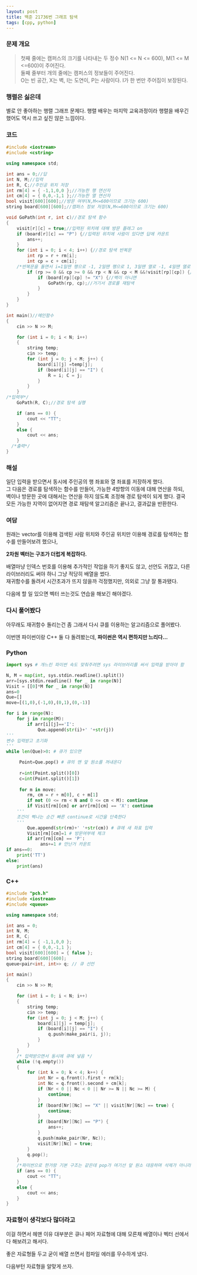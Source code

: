 ```yaml
---
layout: post
title: 백준 21736번 그래프 탐색
tags: [cpp, python]
---
```


### 문제 개요

> 첫째 줄에는 캠퍼스의 크기를 나타내는 두 정수  N(1 <= N <= 600), M(1 <= M <=600)이 주어진다.  
둘째 줄부터 개의 줄에는 캠퍼스의 정보들이 주어진다.  
O는 빈 공간, X는 벽, I는 도연이, P는 사람이다. I가 한 번만 주어짐이 보장된다.

### 행렬은 싫은데

별로 안 좋아하는 행렬 그래프 문제다.
행렬 배우는 마지막 교육과정이라 행렬을 배우긴 했어도 역시 쓰고 싶진 않은 느낌이다.

### 코드
```c++
#include <iostream>
#include <cstring>

using namespace std;

int ans = 0;//답
int N, M;//입력
int R, C;//주인공 위치 저장
int rm[4] = { -1,1,0,0 };//가능한 행 연산자
int cm[4] = { 0,0,-1,1 };//가능한 열 연산자
bool visit[600][600];//방문 여부(N,M<=600이므로 크기는 600)
string board[600][600];//캠퍼스 정보 저장(N,M<=600이므로 크기는 600)

void GoPath(int r, int c)//경로 탐색 함수
{
	visit[r][c] = true;//입력된 위치에 대해 방문 플래그 on
	if (board[r][c] == "P") {//입력된 위치에 사람이 있다면 답에 카운트
		ans++;
	}
	for (int i = 0; i < 4; i++) {//경로 탐색 반복문
		int rp = r + rm[i];
		int cp = c + cm[i];
    /*반복문을 돌면서 i=1일땐 행으로 -1, 2일땐 행으로 1, 3일땐 열로 -1, 4일땐 열로 1만큼 이동하도록 조정*/
		if (rp >= 0 && cp >= 0 && rp < N && cp < M &&!visit[rp][cp]) {//조정된 좌표가 캠퍼스 범위 내에 존재하고 방문한 적 없을때
			if (board[rp][cp] != "X") {//벽이 아니면
				GoPath(rp, cp);//거기서 경로를 재탐색
			}
		}
	}
}

int main()//메인함수
{
	cin >> N >> M;

	for (int i = 0; i < N; i++)
	{	
		string temp;
		cin >> temp;
		for (int j = 0; j < M; j++) {
			board[i][j] =temp[j];
			if (board[i][j] == "I") {
				R = i; C = j;
			}
		}
	}
/*입력부*/
	GoPath(R, C);//경로 탐색 실행

	if (ans == 0) {
		cout << "TT";
	}
	else {
		cout << ans;
	}
  /*출력*/
}
```

### 해설

일단 입력을 받으면서 동시에 주인공의 행 좌표와 열 좌표를 저장하게 했다.  
그 다음은 경로를 탐색하는 함수를 만들어, 가능한 4방향의 이동에 대해 연산을 하되,  
벽이나 방문한 곳에 대해서는 연산을 하지 않도록 조정해 경로 탐색이 되게 했다.
결국 모든 가능한 지역이 없어지면 경로 재탐색 알고리즘은 끝나고, 결과값을 반환한다.

### 여담

원래는 vector를 이용해 검색된 사람 위치와 주인공 위치만 이용해 경로를 탐색하는 함수를 만들어보려 했으나,

**2차원 벡터는 구조가 더럽게 복잡하다.** 

배열마냥 인덱스 번호를 이용해 추가적인 작업을 하기 좋지도 않고, 선언도 귀찮고, 다른 라이브러리도 써야 하니 그냥 적당히 배열을 썼다.  
재귀함수를 돌려서 시간초과가 뜨지 않을까 걱정했지만, 의외로 그냥 잘 통과됐다.

다음에 할 일 있으면 벡터 쓰는것도 연습을 해보긴 해야겠다.

### 다시 풀어봤다

아무래도 재귀함수 돌리는건 좀 그래서 다시 큐를 이용하는 알고리즘으로 풀어봤다. 

이번엔 파이썬이랑 C++ 둘 다 돌려봤는데, **파이썬은 역시 편하지만 느리다...**

### Python
```python
import sys # 개느린 파이썬 속도 맞춰주려면 sys 라이브러리를 써서 입력을 받아야 함

N, M = map(int, sys.stdin.readline().split())
arr=[sys.stdin.readline() for _ in range(N)]
Visit = [[0]*M for _ in range(N)]
ans=0
Que=[]
move=[(1,0),(-1,0),(0,1),(0,-1)]

for i in range(N):
    for j in range(M):
        if arr[i][j]=='I':
            Que.append(str(i)+' '+str(j))
'''
변수 입력받고 초기화
'''
while len(Que)>0: # 큐가 있으면

     Point=Que.pop() # 큐의 맨 앞 원소를 꺼내온다
     
     r=int(Point.split()[0])
     c=int(Point.split()[1])
     
     for m in move:
        rm, cm = r + m[0], c + m[1]
        if not (0 <= rm < N and 0 <= cm < M): continue
        if Visit[rm][cm] or arr[rm][cm] == 'X': continue
	'''
	조건이 삑나는 순간 빠른 continue로 시간을 단축한다
	'''
        Que.append(str(rm)+' '+str(cm)) # 큐에 새 좌표 입력
        Visit[rm][cm]=1 # 방문여부에 체크
        if arr[rm][cm] == 'P':
             ans+=1 # 만난거 카운트
if ans==0:
    print('TT')
else:
    print(ans)
```

### C++
```c++
#include "pch.h"
#include <iostream>
#include <queue>

using namespace std;

int ans = 0;
int N, M;
int R, C;
int rm[4] = { -1,1,0,0 };
int cm[4] = { 0,0,-1,1 };
bool visit[600][600] = { false };
string board[600][600];
queue<pair<int, int>> q; // 큐 선언

int main()
{
	cin >> N >> M;

	for (int i = 0; i < N; i++)
	{
		string temp;
		cin >> temp;
		for (int j = 0; j < M; j++) {
			board[i][j] = temp[j];
			if (board[i][j] == "I") {
				q.push(make_pair(i, j));			
			}
		}
	}
	/* 입력받으면서 동시에 큐에 넣음 */
	while (!q.empty())
	{
		for (int k = 0; k < 4; k++) {
			int Nr = q.front().first + rm[k];
			int Nc = q.front().second + cm[k];
			if (Nr < 0 || Nc < 0 || Nr >= N || Nc >= M) {
				continue;
			}
			if (board[Nr][Nc] == "X" || visit[Nr][Nc] == true) {
				continue;
			}
			if (board[Nr][Nc] == "P") {
				ans++;
			}
			q.push(make_pair(Nr, Nc));
			visit[Nr][Nc] = true;
		}
		q.pop();
	}
	/*파이썬으로 한거랑 기본 구조는 같은데 pop가 여기선 앞 원소 대응하며 삭제가 아니라 그냥 삭제라 따로 해줬음*/
	if (ans == 0) {
		cout << "TT";
	}
	else {
		cout << ans;
	}
}
```

### 자료형이 생각보다 많더라고

이걸 하면서 헤맨 이유 대부분은 큐나 페어 자료형에 대해 모른채 배열이나 벡터 선에서 다 해보려고 해서다.

좋은 자료형들 두고 굳이 배열 쓰면서 컴파일 에러를 무수하게 냈다.

다음부턴 자료형을 알맞게 쓰자.
